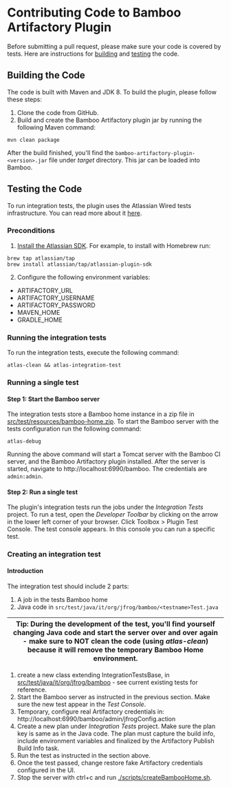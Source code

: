 # Contributing Code to Bamboo Artifactory Plugin
Before submitting a pull request, please make sure your code is covered by tests.
Here are instructions for [building](#building-the-code) and [testing](#testing-the-code) the code.

## Building the Code
The code is built with Maven and JDK 8.
To build the plugin, please follow these steps:
1. Clone the code from GitHub.
2. Build and create the Bamboo Artifactory plugin jar by running the following Maven command:
```shell script
mvn clean package
```
After the build finished, you'll find the `bamboo-artifactory-plugin-<version>.jar` file under *target* directory. 
This jar can be loaded into Bamboo. 

## Testing the Code
To run integration tests, the plugin uses the Atlassian Wired tests infrastructure. 
You can read more about it [here](https://developer.atlassian.com/server/framework/atlassian-sdk/run-wired-tests-with-the-plugin-test-console).

### Preconditions
1. [Install the Atlassian SDK](https://developer.atlassian.com/server/framework/atlassian-sdk/install-the-atlassian-sdk-on-a-linux-or-mac-system/).
For example, to install with Homebrew run:
```shell script
brew tap atlassian/tap
brew install atlassian/tap/atlassian-plugin-sdk
```
2. Configure the following environment variables:
* ARTIFACTORY_URL
* ARTIFACTORY_USERNAME
* ARTIFACTORY_PASSWORD
* MAVEN_HOME
* GRADLE_HOME

### Running the integration tests
To run the integration tests, execute the following command:
```shell script
atlas-clean && atlas-integration-test
```

### Running a single test
#### Step 1: Start the Bamboo server
The integration tests store a Bamboo home instance in a zip file in [src/test/resources/bamboo-home.zip](src/test/resources/bamboo-home.zip). 
To start the Bamboo server with the tests configuration run the following command:
```shell script
atlas-debug
```
Running the above command will start a Tomcat server with the Bamboo CI server, and the Bamboo Artifactory plugin installed.
After the server is started, navigate to http://localhost:6990/bamboo. The credentials are `admin:admin`.

#### Step 2: Run a single test
The plugin's integration tests run the jobs under the *Integration Tests* project. 
To run a test, open the *Developer Toolbar* by clicking on the arrow in the lower left corner of your browser.
Click Toolbox > Plugin Test Console.
The test console appears. In this console you can run a specific test.

### Creating an integration test
#### Introduction
The integration test should include 2 parts:
1. A job in the tests Bamboo home
2. Java code in `src/test/java/it/org/jfrog/bamboo/<testname>Test.java`

| Tip: During the development of the test, you'll find yourself changing Java code and start the server over and over again - make sure to NOT clean the code (using *atlas-clean*) because it will remove the temporary Bamboo Home environment.
| --- |

1. create a new class extending IntegrationTestsBase, in [src/test/java/it/org/jfrog/bamboo](./src/test/java/it/org/jfrog/bamboo) - see current existing tests for reference.
2. Start the Bamboo server as instructed in the previous section. Make sure the new test appear in the *Test Console*.
3. Temporary, configure real Artifactory credentials in: http://localhost:6990/bamboo/admin/jfrogConfig.action
4. Create a new plan under *Integration Tests* project. Make sure the plan key is same as in the Java code. 
The plan must capture the build info, include environment variables and finalized by the Artifactory Publish Build Info task.
5. Run the test as instructed in the section above.
6. Once the test passed, change restore fake Artifactory credentials configured in the UI.
7. Stop the server with ctrl+c and run [./scripts/createBambooHome.sh](./scripts/createBambooHome.sh).
